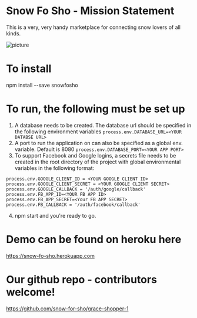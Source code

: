 # Snow Fo Sho - Mission Statement
This is a very, very handy marketplace for connecting snow lovers of all kinds.  


![picture](https://image.ibb.co/nqo2mm/screenshot.png)


# To install
npm install --save snowfosho
# To run, the following must be set up
1.  A database needs to be created.  The database url should be specified in the following environment variables
```process.env.DATABASE_URL=<YOUR DATABSE URL>```
2.  A port to run the application on can also be specified as a global env. variable. Default is 8080
```process.env.DATABASE_PORT=<YOUR APP PORT>```
3.  To support Facebook and Google logins, a secrets file needs to be created in the root directory of the project with global environmental variables in the following format:
```
process.env.GOOGLE_CLIENT_ID = <YOUR GOOGLE CLIENT ID>
process.env.GOOGLE_CLIENT_SECRET = <YOUR GOOGLE CLIENT SECRET>
process.env.GOOGLE_CALLBACK = '/auth/google/callback'
process.env.FB_APP_ID=<YOUR FB APP ID>
process.env.FB_APP_SECRET=<Your FB APP SECRET>
process.env.FB_CALLBACK = '/auth/facebook/callback' 
```

4.  npm start and you're ready to go.  

# Demo can be found on heroku here
https://snow-fo-sho.herokuapp.com

# Our github repo - contributors welcome!
https://github.com/snow-for-sho/grace-shopper-1
